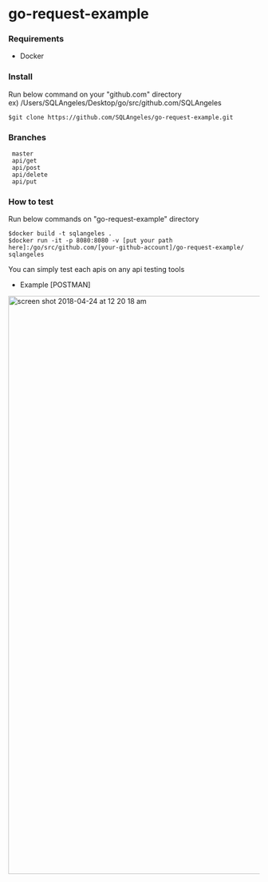 # go-request-example



### Requirements
* Docker

### Install
Run below command on your "github.com" directory </br>
ex) /Users/SQLAngeles/Desktop/go/src/github.com/SQLAngeles
```
$git clone https://github.com/SQLAngeles/go-request-example.git
```

### Branches
```
 master
 api/get
 api/post
 api/delete
 api/put
```

### How to test
Run below commands on "go-request-example" directory </br>
```
$docker build -t sqlangeles .
$docker run -it -p 8080:8080 -v [put your path here]:/go/src/github.com/[your-github-account]/go-request-example/ sqlangeles
```
You can simply test each apis on any api testing tools

* Example [POSTMAN]
<img width="1160" alt="screen shot 2018-04-24 at 12 20 18 am" src="https://user-images.githubusercontent.com/31301769/39172030-60eb70ee-4755-11e8-9f9f-fc3c6095093c.png">

